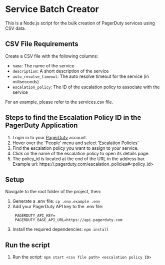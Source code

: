 # Service Batch Creator

This is a Node.js script for the bulk creation of PagerDuty services using CSV data.

## CSV File Requirements
Create a CSV file with the following columns:
* `name`: The name of the service
* `description`: A short description of the service
* `auto_resolve_timeout`: The auto resolve timeout for the service (in miliseconds)
* `escalation_policy`: The ID of the escalation policy to associate with the service
  
For an example, please refer to the services.csv file.

## Steps to find the Escalation Policy ID in the PagerDuty Application
1. Login in to your [PagerDuty](https://www.pagerduty.com/) account.
2. Hover over the 'People' menu and select 'Escalation Policies'
3. Find the escalation policy you want to assign to your service.
4. Click on the name of the escalation policy to open its details page.
5. The policy_id is located at the end of the URL in the address bar.
Example url: https://<your-subdomain>.pagerduty.com/escalation_policies#<policy_id>

## Setup
Navigate to the root folder of the project, then:
1. Generate a .env file: `cp .env.example .env`
2. Add your PagerDuty API key to the .env file: 
   ```
    PAGERDUTY_API_KEY=
    PAGERDUTY_BASE_API_URL=https://api.pagerduty.com
   ```
3. Install the required dependencies: `npm install`

## Run the script
1. Run the script: `npm start <csv file path> <escalation policy ID>`


